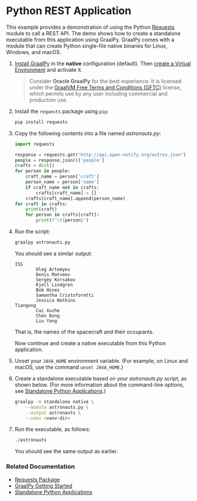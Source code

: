 # Python REST Application

This example provides a demonstration of using the Python [Requests](https://pypi.org/project/requests/) module to call a REST API. The demo shows how to create a standalone executable from this application using GraalPy.
GraalPy comes with a module that can create Python single-file native binaries for Linux, Windows, and macOS.

1. [Install GraalPy](https://y-shcheholskyy.github.io/graalpy.github.io/getting-started/) in the **native** configuration (default). Then [create a Virtual Environment](https://y-shcheholskyy.github.io/graalpy.github.io/guides/#creating-a-virtual-environment) and activate it.
    
    >Consider **Oracle GraalPy** for the best experience. It is licensed under the [GraalVM Free Terms and Conditions (GFTC)](https://www.oracle.com/downloads/licenses/graal-free-license.html) license, which permits use by any user including commercial and production use.

2. Install the `requests` package using `pip`:
    ```bash
    pip install requests
    ```

3. Copy the following contents into a file named _astronauts.py_:
    
    ```python
    import requests
    
    response = requests.get("http://api.open-notify.org/astros.json")
    people = response.json()['people']
    crafts = dict()
    for person in people:
        craft_name = person['craft']
        person_name = person['name']
        if craft_name not in crafts:
            crafts[craft_name] = []
        crafts[craft_name].append(person_name)
    for craft in crafts:
        print(craft)
        for person in crafts[craft]:
            print(f"\t{person}")
    ```

4. Run the script:
    ```bash
    graalpy astronauts.py
    ```
    You should see a similar output:
    ```
    ISS
            Oleg Artemyev
            Denis Matveev
            Sergey Korsakov
            Kjell Lindgren
            Bob Hines
            Samantha Cristoforetti
            Jessica Watkins
    Tiangong
            Cai Xuzhe
            Chen Dong
            Liu Yang
    ```
    That is, the names of the spacecraft and their occupants.

    Now continue and create a native executable from this Python application.

5. Unset your `JAVA_HOME` environment variable. 
(For example, on Linux and macOS, use the command `unset JAVA_HOME`.)

6. Create a standalone executable based on your _astronauts.py_ script, as shown below.
(For more information about the command-line options, see [Standalone Python Applications](https://y-shcheholskyy.github.io/graalpy.github.io/reference/standalone-applications/).)

    ```bash
    graalpy -m standalone native \
        --module astronauts.py \
        --output astronauts \
        --venv <venv-dir>
    ```

7. Run the executable, as follows:
    ```bash
    ./astronauts
    ```
    You should see the same output as earlier.

### Related Documentation

* [Requests Package](https://pypi.org/project/requests/)
* [GraalPy Getting Started](https://y-shcheholskyy.github.io/graalpy.github.io/getting-started/)
* [Standalone Python Applications](https://y-shcheholskyy.github.io/graalpy.github.io/reference/standalone-applications/)